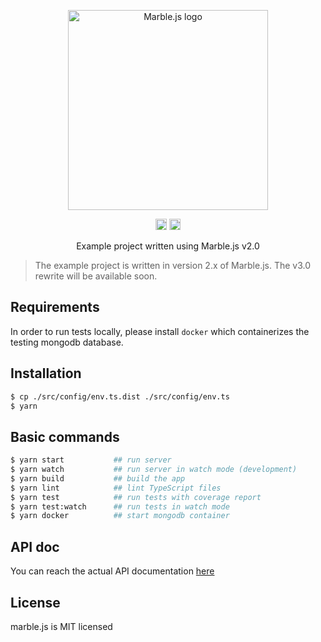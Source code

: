 <p align="center">
  <a href="http://marblejs.com">
    <img src="https://github.com/marblejs/marble/blob/master/assets/img/logo.png?raw=true" width="320" alt="Marble.js logo"/>
  </a>
</p>

<p align="center">
<img src="https://travis-ci.com/marblejs/example.svg?branch=master" alt="Travis-CI status" height="18">
<a href="https://codecov.io/gh/marblejs/example?branch=master">
  <img src="https://codecov.io/gh/marblejs/example/coverage.svg?branch=master" alt="Codecov coverage" height="18">
</a>
</p>

<p align="center">
Example project written using Marble.js v2.0
</p>

> The example project is written in version 2.x of Marble.js. The v3.0 rewrite will be available soon.

## Requirements
In order to run tests locally, please install `docker` which containerizes the testing mongodb database.

## Installation

```bash
$ cp ./src/config/env.ts.dist ./src/config/env.ts
$ yarn
````

## Basic commands

```bash
$ yarn start           ## run server
$ yarn watch           ## run server in watch mode (development)
$ yarn build           ## build the app
$ yarn lint            ## lint TypeScript files
$ yarn test            ## run tests with coverage report
$ yarn test:watch      ## run tests in watch mode
$ yarn docker          ## start mongodb container
```

## API doc
You can reach the actual API documentation [here](https://marblejs.docs.apiary.io)

## License

marble.js is MIT licensed
